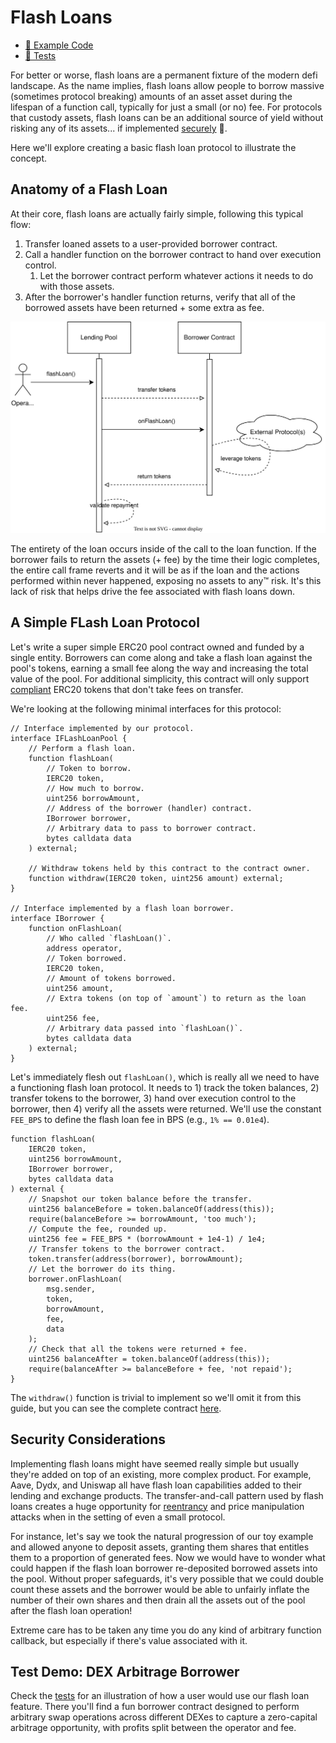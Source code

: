 # Flash Loans

- [📜 Example Code](./FlashLoanPool.sol)
- [🐞 Tests](../../test/FlashLoanPool.t.sol)

For better or worse, flash loans are a permanent fixture of the modern defi landscape. As the name implies, flash loans allow people to borrow massive (sometimes protocol breaking) amounts of an asset asset during the lifespan of a function call, typically for just a small (or no) fee. For protocols that custody assets, flash loans can be an additional source of yield without risking any of its assets... if implemented [securely](#security-considerations) 🤞.

Here we'll explore creating a basic flash loan protocol to illustrate the concept.

## Anatomy of a Flash Loan

At their core, flash loans are actually fairly simple, following this typical flow:

1. Transfer loaned assets to a user-provided borrower contract.
2. Call a handler function on the borrower contract to hand over execution control.
    1. Let the borrower contract perform whatever actions it needs to do with those assets.
3. After the borrower's handler function returns, verify that all of the borrowed assets have been returned + some extra as fee.


![flash loan flow](./flash-loan-flow.drawio.svg)

The entirety of the loan occurs inside of the call to the loan function. If the borrower fails to return the assets (+ fee) by the time their logic completes, the entire call frame reverts and it will be as if the loan and the actions performed within never happened, exposing no assets to any™️ risk. It's this lack of risk that helps drive the fee associated with flash loans down.

## A Simple FLash Loan Protocol

Let's write a super simple ERC20 pool contract owned and funded by a single entity. Borrowers can come along and take a flash loan against the pool's tokens, earning a small fee along the way and increasing the total value of the pool. For additional simplicity, this contract will only support [compliant](../erc20-compatibility/) ERC20 tokens that don't take fees on transfer.

We're looking at the following minimal interfaces for this protocol:

```solidity
// Interface implemented by our protocol.
interface IFLashLoanPool {
    // Perform a flash loan.
    function flashLoan(
        // Token to borrow.
        IERC20 token,
        // How much to borrow.
        uint256 borrowAmount,
        // Address of the borrower (handler) contract.
        IBorrower borrower,
        // Arbitrary data to pass to borrower contract.
        bytes calldata data
    ) external;

    // Withdraw tokens held by this contract to the contract owner.
    function withdraw(IERC20 token, uint256 amount) external;
}

// Interface implemented by a flash loan borrower.
interface IBorrower {
    function onFlashLoan(
        // Who called `flashLoan()`.
        address operator,
        // Token borrowed.
        IERC20 token,
        // Amount of tokens borrowed.
        uint256 amount,
        // Extra tokens (on top of `amount`) to return as the loan fee.
        uint256 fee,
        // Arbitrary data passed into `flashLoan()`.
        bytes calldata data
    ) external;
}
```

Let's immediately flesh out `flashLoan()`, which is really all we need to have a functioning flash loan protocol. It needs to 1) track the token balances, 2) transfer tokens to the borrower, 3) hand over execution control to the borrower, then 4) verify all the assets were returned. We'll use the constant `FEE_BPS` to define the flash loan fee in BPS (e.g., `1% == 0.01e4`).

```solidity
function flashLoan(
    IERC20 token,
    uint256 borrowAmount,
    IBorrower borrower,
    bytes calldata data
) external {
    // Snapshot our token balance before the transfer.
    uint256 balanceBefore = token.balanceOf(address(this));
    require(balanceBefore >= borrowAmount, 'too much');
    // Compute the fee, rounded up.
    uint256 fee = FEE_BPS * (borrowAmount + 1e4-1) / 1e4;
    // Transfer tokens to the borrower contract.
    token.transfer(address(borrower), borrowAmount);
    // Let the borrower do its thing.
    borrower.onFlashLoan(
        msg.sender,
        token,
        borrowAmount,
        fee,
        data
    );
    // Check that all the tokens were returned + fee.
    uint256 balanceAfter = token.balanceOf(address(this));
    require(balanceAfter >= balanceBefore + fee, 'not repaid');
}
```

The `withdraw()` function is trivial to implement so we'll omit it from this guide, but you can see the complete contract [here](./FlashLoanPool.sol).

## Security Considerations

Implementing flash loans might have seemed really simple but usually they're added on top of an existing, more complex product. For example, Aave, Dydx, and Uniswap all have flash loan capabilities added to their lending and exchange products. The transfer-and-call pattern used by flash loans creates a huge opportunity for [reentrancy](../reentrancy/) and price manipulation attacks when in the setting of even a small protocol.

For instance, let's say we took the natural progression of our toy example and allowed anyone to deposit assets, granting them shares that entitles them to a proportion of generated fees. Now we would have to wonder what could happen if the flash loan borrower re-deposited borrowed assets into the pool. Without proper safeguards, it's very possible that we could double count these assets and the borrower would be able to unfairly inflate the number of their own shares and then drain all the assets out of the pool after the flash loan operation!

Extreme care has to be taken any time you do any kind of arbitrary function callback, but especially if there's value associated with it.

## Test Demo: DEX Arbitrage Borrower

Check the [tests](../../test/FlashLoanPool.t.sol) for an illustration of how a user would use our flash loan feature. There you'll find a fun borrower contract designed to perform arbitrary swap operations across different DEXes to capture a zero-capital arbitrage opportunity, with profits split between the operator and fee.
